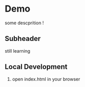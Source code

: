 # Demo

some descprition !

## Subheader

still learning

## Local Development

1. open index.html in your browser
